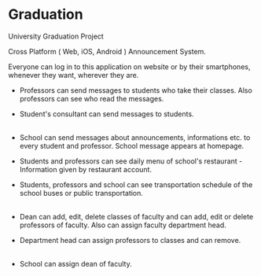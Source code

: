 # Graduation
University Graduation Project

Cross Platform ( Web, iOS, Android ) Announcement System.

Everyone can log in to this application on website or by their smartphones, whenever they want, wherever they are.

- Professors can send messages to students who take their classes. Also professors can see who read the messages.
- Student's consultant can send messages to students.<br><br>

- School can send messages about announcements, informations etc. to every student and professor. School message appears at homepage.
- Students and professors can see daily menu of school's restaurant - Information given by restaurant account.
- Students, professors and school can see transportation schedule of the school buses or public transportation.<br><br>

- Dean can add, edit, delete classes of faculty and can add, edit or delete professors of faculty. Also can assign faculty department head.
- Department head can assign professors to classes and can remove.<br><br>

- School can assign dean of faculty.
